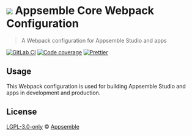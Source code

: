 # ![](https://gitlab.com/appsemble/appsemble/-/raw/0.20.19/config/assets/logo.svg) Appsemble Core Webpack Configuration

> A Webpack configuration for Appsemble Studio and apps

[![GitLab CI](https://gitlab.com/appsemble/appsemble/badges/0.20.19/pipeline.svg)](https://gitlab.com/appsemble/appsemble/-/releases/0.20.19)
[![Code coverage](https://codecov.io/gl/appsemble/appsemble/branch/0.20.19/graph/badge.svg)](https://codecov.io/gl/appsemble/appsemble)
[![Prettier](https://img.shields.io/badge/code_style-prettier-ff69b4.svg)](https://prettier.io)

## Usage

This Webpack configuration is used for building Appsemble Studio and apps in development and
production.

## License

[LGPL-3.0-only](https://gitlab.com/appsemble/appsemble/-/blob/0.20.19/LICENSE.md) ©
[Appsemble](https://appsemble.com)
